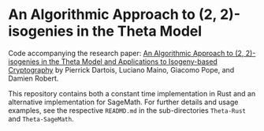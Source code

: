 # An Algorithmic Approach to (2, 2)-isogenies in the Theta Model

Code accompanying the research paper: 
[An Algorithmic Approach to (2, 2)-isogenies in the Theta Model and Applications to Isogeny-based Cryptography](https://eprint.iacr.org/2023/1747.pdf)
by Pierrick Dartois, Luciano Maino, Giacomo Pope, and Damien Robert.

This repository contains both a constant time implementation in Rust and an alternative implementation for SageMath. For further details and usage examples, see the respective `READMD.md` in the sub-directories `Theta-Rust` and `Theta-SageMath`.
